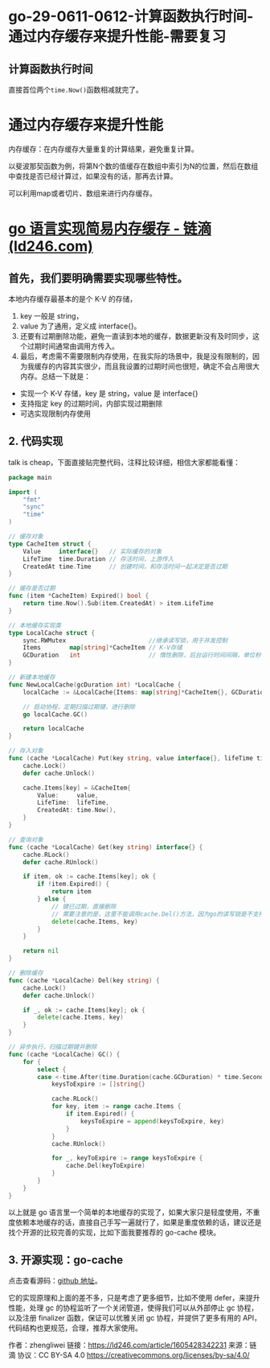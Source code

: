 # go-29-0611-0612-计算函数执行时间-通过内存缓存来提升性能-需要复习

## 计算函数执行时间

直接首位两个`time.Now()`函数相减就完了。

# 通过内存缓存来提升性能

内存缓存：在内存缓存大量重复的计算结果，避免重复计算。

以斐波那契函数为例，将第N个数的值缓存在数组中索引为N的位置，然后在数组中查找是否已经计算过，如果没有的话，那再去计算。

可以利用map或者切片、数组来进行内存缓存。





# [go 语言实现简易内存缓存 - 链滴 (ld246.com)](https://ld246.com/article/1605428342231)



## 首先，我们要明确需要实现哪些特性。

本地内存缓存最基本的是个 K-V 的存储，

1. key 一般是 string，
2. value 为了通用，定义成 interface{}。
3. 还要有过期删除功能，避免一直读到本地的缓存，数据更新没有及时同步，这个过期时间通常由调用方传入。
4. 最后，考虑需不需要限制内存使用，在我实际的场景中，我是没有限制的，因为我缓存的内容其实很少，而且我设置的过期时间也很短，确定不会占用很大内存。总结一下就是：

- 实现一个 K-V 存储，key 是 string，value 是 interface{}
- 支持指定 key 的过期时间，内部实现过期删除
- 可选实现限制内存使用

## 2. 代码实现

talk is cheap，下面直接贴完整代码，注释比较详细，相信大家都能看懂：

```go
package main

import (
	"fmt"
	"sync"
	"time"
)

// 缓存对象
type CacheItem struct {
	Value     interface{}   // 实际缓存的对象
	LifeTime  time.Duration // 存活时间，上游传入
	CreatedAt time.Time     // 创建时间，和存活时间一起决定是否过期
}

// 缓存是否过期
func (item *CacheItem) Expired() bool {
	return time.Now().Sub(item.CreatedAt) > item.LifeTime
}

// 本地缓存实现类
type LocalCache struct {
	sync.RWMutex                       //继承读写锁，用于并发控制
	Items        map[string]*CacheItem // K-V存储
	GCDuration   int                   // 惰性删除，后台运行时间间隔，单位秒
}

// 新建本地缓存
func NewLocalCache(gcDuration int) *LocalCache {
	localCache := &LocalCache{Items: map[string]*CacheItem{}, GCDuration: gcDuration}

	// 启动协程，定期扫描过期键，进行删除
	go localCache.GC()

	return localCache
}

// 存入对象
func (cache *LocalCache) Put(key string, value interface{}, lifeTime time.Duration) {
	cache.Lock()
	defer cache.Unlock()

	cache.Items[key] = &CacheItem{
		Value:     value,
		LifeTime:  lifeTime,
		CreatedAt: time.Now(),
	}
}

// 查询对象
func (cache *LocalCache) Get(key string) interface{} {
	cache.RLock()
	defer cache.RUnlock()

	if item, ok := cache.Items[key]; ok {
		if !item.Expired() {
			return item
		} else {
			// 键已过期，直接删除
			// 需要注意的是，这里不能调用cache.Del()方法，因为go的读写锁是不支持锁升级的，会发生死锁
			delete(cache.Items, key)
		}
	}

	return nil
}

// 删除缓存
func (cache *LocalCache) Del(key string) {
	cache.Lock()
	defer cache.Unlock()

	if _, ok := cache.Items[key]; ok {
		delete(cache.Items, key)
	}
}

// 异步执行，扫描过期键并删除
func (cache *LocalCache) GC() {
	for {
		select {
		case <-time.After(time.Duration(cache.GCDuration) * time.Second):
			keysToExpire := []string{}

			cache.RLock()
			for key, item := range cache.Items {
				if item.Expired() {
					keysToExpire = append(keysToExpire, key)
				}
			}
			cache.RUnlock()

			for _, keyToExpire := range keysToExpire {
				cache.Del(keyToExpire)
			}
		}
	}
}
```

以上就是 go 语言里一个简单的本地缓存的实现了，如果大家只是轻度使用，不重度依赖本地缓存的话，直接自己手写一遍就行了，如果是重度依赖的话，建议还是找个开源的比较完善的实现，比如下面我要推荐的 go-cache 模块。

## 3. 开源实现：go-cache

点击查看源码：[github 地址](https://link.ld246.com/forward?goto=https%3A%2F%2Fgithub.com%2Fpatrickmn%2Fgo-cache)。

它的实现原理和上面的差不多，只是考虑了更多细节，比如不使用 defer，来提升性能，处理 gc 的协程监听了一个关闭管道，使得我们可以从外部停止 gc 协程，以及注册 finalizer 函数，保证可以优雅关闭 gc 协程，并提供了更多有用的 API，代码结构也更规范，合理，推荐大家使用。



作者：zhengliwei
链接：https://ld246.com/article/1605428342231
来源：链滴
协议：CC BY-SA 4.0 https://creativecommons.org/licenses/by-sa/4.0/
